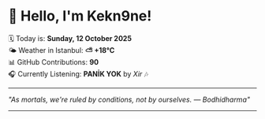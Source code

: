 # 👋 Hello, I'm Kekn9ne!

🗓️ Today is: **Sunday, 12 October 2025**  
🌤️ Weather in Istanbul: **⛅️  +18°C**  
📊 GitHub Contributions: **90**  
🎧 Currently Listening: **PANİK YOK** by *Xir* 🎶

---

_"As mortals, we're ruled by conditions, not by ourselves. — *Bodhidharma*"_

---
